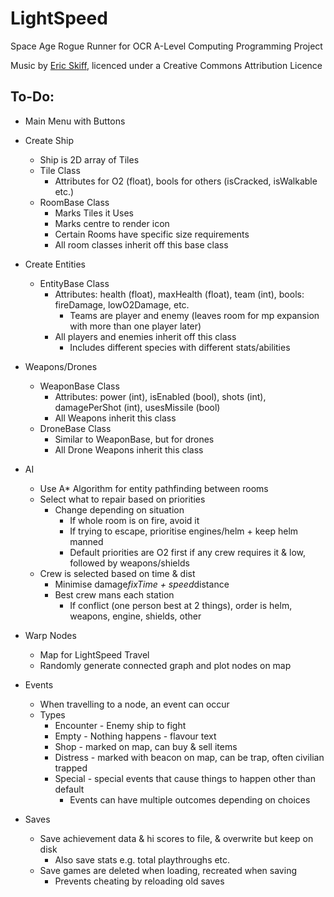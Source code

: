 # LightSpeed
Space Age Rogue Runner for OCR A-Level Computing Programming Project

Music by [Eric Skiff](http://ericskiff.com/music/), licenced under a Creative Commons Attribution Licence

## To-Do:
- Main Menu with Buttons
- Create Ship
  - Ship is 2D array of Tiles
  - Tile Class
    - Attributes for O2 (float), bools for others (isCracked, isWalkable etc.)
  - RoomBase Class
    - Marks Tiles it Uses
	- Marks centre to render icon
	- Certain Rooms have specific size requirements
	- All room classes inherit off this base class
	
- Create Entities
  - EntityBase Class
    - Attributes: health (float), maxHealth (float), team (int), bools: fireDamage, lowO2Damage, etc.
	  - Teams are player and enemy (leaves room for mp expansion with more than one player later)
	- All players and enemies inherit off this class
	  - Includes different species with different stats/abilities
	  
- Weapons/Drones
  - WeaponBase Class 
    - Attributes: power (int), isEnabled (bool), shots (int), damagePerShot (int), usesMissile (bool)
	- All Weapons inherit this class
  - DroneBase Class
    - Similar to WeaponBase, but for drones
	- All Drone Weapons inherit this class
	
- AI
  - Use A* Algorithm for entity pathfinding between rooms
  - Select what to repair based on priorities
    - Change depending on situation
	  - If whole room is on fire, avoid it
	  - If trying to escape, prioritise engines/helm + keep helm manned
	  - Default priorities are O2 first if any crew requires it & low, followed by weapons/shields
  - Crew is selected based on time & dist
    - Minimise damage*fixTime + speed*distance
	- Best crew mans each station
	  - If conflict (one person best at 2 things), order is helm, weapons, engine, shields, other
	
- Warp Nodes
  - Map for LightSpeed Travel
  - Randomly generate connected graph and plot nodes on map
 
- Events
  - When travelling to a node, an event can occur
  - Types
    - Encounter - Enemy ship to fight
	- Empty - Nothing happens - flavour text
	- Shop - marked on map, can buy & sell items
	- Distress - marked with beacon on map, can be trap, often civilian trapped
	- Special - special events that cause things to happen other than default
	  - Events can have multiple outcomes depending on choices

- Saves
  - Save achievement data & hi scores to file, & overwrite but keep on disk
    - Also save stats e.g. total playthroughs etc.
  - Save games are deleted when loading, recreated when saving
    - Prevents cheating by reloading old saves